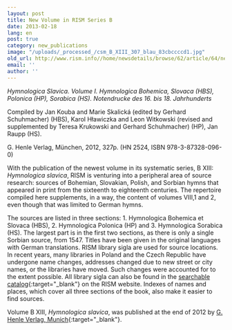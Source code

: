 ```yaml
---
layout: post
title: New Volume in RISM Series B
date: 2013-02-18
lang: en
post: true
category: new_publications
image: "/uploads/_processed_/csm_B_XIII_307_blau_83cbccccd1.jpg"
old_url: http://www.rism.info//home/newsdetails/browse/62/article/64/new-volume-in-rism-series-b.html
email: ''
author: ''
---
```



_Hymnologica Slavica. Volume I. Hymnologica Bohemica, Slovaca (HBS), Polonica (HP), Sorabica (HS)._ _Notendrucke_ _des 16. bis 18._ _Jahrhunderts_

Compiled by Jan Kouba and Marie Skalická (edited by Gerhard Schuhmacher) (HBS), Karol Hławiczka and Leon Witkowski (revised and supplemented by Teresa Krukowski and Gerhard Schuhmacher) (HP), Jan Raupp (HS).

G. Henle Verlag, München, 2012, 327p. (HN 2524, ISBN 978-3-87328-096-0)

With the publication of the newest volume in its systematic series, B XIII: _Hymnologica slavica_, RISM is venturing into a peripheral area of source research: sources of Bohemian, Slovakian, Polish, and Sorbian hymns that appeared in print from the sixteenth to eighteenth centuries. The repertoire compiled here supplements, in a way, the content of volumes VIII,1 and 2, even though that was limited to German hymns.

The sources are listed in three sections: 1. Hymnologica Bohemica et Slovaca (HBS), 2. Hymnologica Polonica (HP) and 3. Hymnologica Sorabica (HS). The largest part is in the first two sections, as there is only a single Sorbian source, from 1547. Titles have been given in the original languages with German translations. RISM library sigla are used for source locations. In recent years, many libraries in Poland and the Czech Republic have undergone name changes, addresses changed due to new street or city names, or the libraries have moved. Such changes were accounted for to the extent possible. All library sigla can also be found in the [searchable catalog](http://www.rism.info/en/community/development/rism-sigla-catalogue.html){:target="_blank"} on the RISM website. Indexes of names and places, which cover all three sections of the book, also make it easier to find sources.

Volume B XIII, _Hymnologica slavica_, was published at the end of 2012 by [G. Henle Verlag, Munich](http://www.henle.de/de/detail/index.html?Titel=Hymnologica+Slavica%2C+Band+1+%28Hymnologica+Bohemica%2C+Slovaca%2C+Polonica+et+Sorabica%29_2524){:target="_blank"}.